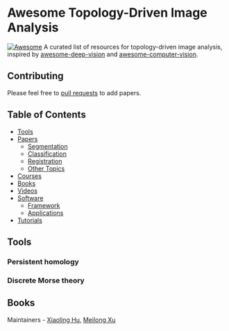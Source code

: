 # Awesome Topology-Driven Image Analysis
[![Awesome](https://cdn.rawgit.com/sindresorhus/awesome/d7305f38d29fed78fa85652e3a63e154dd8e8829/media/badge.svg)](https://github.com/sindresorhus/awesome)
A curated list of resources for topology-driven image analysis, inspired by [awesome-deep-vision](https://github.com/kjw0612/awesome-deep-vision) and [awesome-computer-vision](https://github.com/jbhuang0604/awesome-computer-vision).

## Contributing
Please feel free to [pull requests](https://github.com/HuXiaoling/awesome-topology-driven-image-analysis/pulls) to add papers.

## Table of Contents
- [Tools](#tools)
- [Papers](#papers)
  - [Segmentation](#segmentation)
  - [Classification](#classification)
  - [Registration](#registration)
  - [Other Topics](#other)
- [Courses](#courses)
- [Books](#books)
- [Videos](#videos)
- [Software](#software)
  - [Framework](#framework)
  - [Applications](#applications)
- [Tutorials](#tutorials)

## Tools
### Persistent homology
### Discrete Morse theory

## Books

Maintainers - [Xiaoling Hu](https://github.com/HuXiaoling), [Meilong Xu](https://github.com/Melon-Xu)
